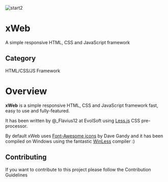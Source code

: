 ![start2](https://cloud.githubusercontent.com/assets/10303538/6315586/9463fa5c-ba06-11e4-8f30-ce7d8219c27d.png)

# xWeb
A simple responsive HTML, CSS and JavaScript framework

## Category

HTML/CSS/JS Framework

# Overview

**xWeb** is a simple responsive HTML, CSS and JavaScript framework fast, easy to use and fully-featured.

It has been written by @_Flavius12 at EvolSoft using [Less.js](http://lesscss.org/) CSS pre-processor.

By default xWeb uses [Font-Awesome icons](http://fontawesome.io) by Dave Gandy and it has been compiled on Windows using the fantastic [WinLess](http://winless.org/) compiler :)

## Contributing

If you want to contribute to this project please follow the Contribution Guidelines

